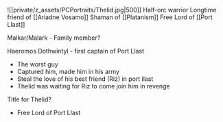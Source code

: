 ![[private/z_assets/PCPortraits/Thelid.jpg|500]]
Half-orc warrior
Longtime friend of [[Ariadne Vosamo]]
Shaman of [[Platanism]]
Free Lord of [[Port Llast]]

Malkar/Malark - Family member?
 
Haeromos Dothwintyl - first captain of Port Llast

- The worst guy
- Captured him, made him in his army
- Steal the love of his best friend (Riz) in port llast
- Thelid was waiting for Riz to come join him in revenge

Title for Thelid?

- Free Lord of Port Llast